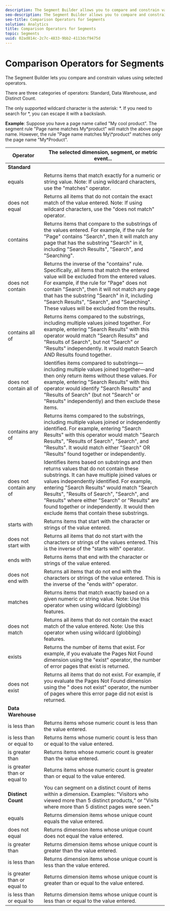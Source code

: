 ```yaml
---
description: The Segment Builder allows you to compare and constrain values using selected operators.
seo-description: The Segment Builder allows you to compare and constrain values using selected operators.
seo-title: Comparison Operators for Segments
solution: Analytics
title: Comparison Operators for Segments
topic: Segments
uuid: 02ad814c-2c7c-4833-9bb2-4113dcf9475d
---
```


# Comparison Operators for Segments

The Segment Builder lets you compare and constrain values using selected operators.

There are three categories of operators: Standard, Data Warehouse, and Distinct Count. 

The only supported wildcard character is the asterisk: &#42;. If you need to search for &#42;, you can escape it with a backslash.

**Example**: Suppose you have a page name called "My cool product". The segment rule "Page name matches My&#42;product" will match the above page name. However, the rule "Page name matches My\\&#42;product" matches only the page name "My&#42;Product".

| Operator | The selected dimension, segment, or metric event... |
|--- |--- |
|**Standard**||
|equals|Returns items that match exactly for a numeric or string value. Note:  If using wildcard characters, use the "matches" operator.|
|does not equal|Returns all items that do not contain the exact match of the value entered.  Note:  If using wildcard characters, use the "does not match" operator.|
|contains|Returns items that compare to the substrings of the values entered. For example, if the rule for "Page" contains "Search", then it will match any page that has the substring "Search" in it, including "Search Results", "Search", and "Searching".|
|does not contain|Returns the inverse of the "contains" rule. Specifically, all items that match the entered value will be excluded from the entered values. For example, if the rule for "Page" does not contain "Search", then it will not match any page that has the substring "Search" in it, including "Search Results", "Search", and "Searching". These values will be excluded from the results.|
|contains all of|Returns items compared to the substrings, including multiple values joined together. For example, entering "Search Results" with this operator would match "Search Results" and "Results of Search", but not "Search" or "Results" independently. It would match Search AND Results found together.|
|does not contain all of|Identifies items compared to substrings—including multiple values joined together—and then only return items without these values. For example, entering "Search Results" with this operator would identify "Search Results" and "Results of Search" (but not "Search" or "Results" independently) and then exclude these items.|
|contains any of|Returns items compared to the substrings, including multiple values joined or independently identified. For example, entering "Search Results" with this operator would match "Search Results", "Results of Search", "Search", and "Results". It would match either "Search" OR "Results" found together or independently.|
|does not contain any of|Identifies items based on substrings and then returns values that do not contain these substrings. It can have multiple joined values or values independently identified. For example, entering "Search Results" would match "Search Results", "Results of Search", "Search", and "Results" where either "Search" or "Results" are found together or independently. It would then exclude items that contain these substrings.|
|starts with|Returns items that start with the character or strings of the value entered.|
|does not start with|Returns all items that do not start with the characters or strings of the values entered. This is the inverse of the "starts with" operator.|
|ends with|Returns items that end with the character or strings of the value entered.|
|does not end with|Returns all items that do not end with the characters or strings of the value entered. This is the inverse of the "ends with" operator.|
|matches|Returns items that match exactly based on a given numeric or string value. Note:  Use this operator when using wildcard (globbing) features.|
|does not match|Returns all items that do not contain the exact match of the value entered. Note:  Use this operator when using wildcard (globbing) features.|
|exists|Returns the number of items that exist. For example, if you evaluate the Pages Not Found dimension using the "exist" operator, the number of error pages that exist is returned.|
|does not exist|Returns all items that do not exist. For example, if you evaluate the Pages Not Found dimension using the " does not exist" operator, the number of pages where this error page did not exist is returned.|
|**Data Warehouse**||
|is less than|Returns items whose numeric count is less than the value entered.|
|is less than or equal to|Returns items whose numeric count is less than or equal to the value entered.|
|is greater than|Returns items whose numeric count is greater than the value entered.|
|is greater than or equal to|Returns items whose numeric count is greater than or equal to the value entered.|
|**Distinct Count**|You can segment on a distinct count of items within a dimension. Examples: "Visitors who viewed more than 5 distinct products," or "Visits where more than 5 distinct pages were seen."|
|equals|Returns dimension items whose unique count equals the value entered.|
| does not equal |Returns dimension items whose unique count does not equal the value entered.|
| is greater than |Returns dimension items whose unique count is greater than the value entered. |
| is less than |Returns dimension items whose unique count is less than the value entered. |
| is greater than or equal to |Returns dimension items whose unique count is greater than or equal to the value entered. |
| is less than or equal to |Returns dimension items whose unique count is less than or equal to the value entered. |

